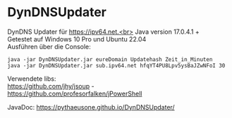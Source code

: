 # DynDNSUpdater
DynDNS Updater für https://ipv64.net.<br>
Java version 17.0.4.1 +<br>
Getestet auf Windows 10 Pro und Ubuntu 22.04 <br>
Ausführen über die Console:
```
java -jar DynDNSUpdater.jar eureDomain Updatehash Zeit_in_Minuten
java -jar DynDNSUpdater.jar sub.ipv64.net hfqYT4PU8Lpv5ysBaJZwNFoI 30
```
Verwendete libs:<br> https://github.com/jhy/jsoup  -  https://github.com/profesorfalken/jPowerShell<br>

JavaDoc: https://pythaeusone.github.io/DynDNSUpdater/
